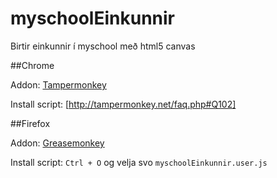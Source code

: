 myschoolEinkunnir
=================

Birtir einkunnir í myschool með html5 canvas

##Chrome

Addon: [Tampermonkey](https://chrome.google.com/webstore/detail/tampermonkey/dhdgffkkebhmkfjojejmpbldmpobfkfo?hl=en)

Install script: [http://tampermonkey.net/faq.php#Q102]

##Firefox

Addon: [Greasemonkey](https://addons.mozilla.org/en-US/firefox/addon/greasemonkey/)

Install script: ```Ctrl + O``` og velja svo ```myschoolEinkunnir.user.js```